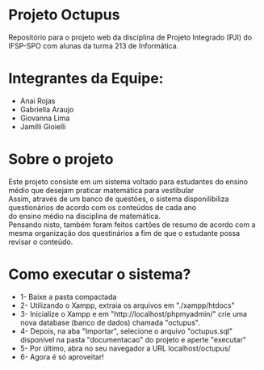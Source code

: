 # Projeto Octupus 
Repositório para o projeto web da disciplina de Projeto Integrado (PJI) do IFSP-SPO com alunas da turma 213 de Informática.

# Integrantes da Equipe:
- Anai Rojas
- Gabriella Araujo
- Giovanna Lima
- Jamilli Gioielli

# Sobre o projeto
<p> Este projeto consiste em um sistema voltado para estudantes do ensino médio que desejam praticar matemática para vestibular <br>
Assim, através de um banco de questões, o sistema disponilibiliza questionários de acordo com os conteúdos de cada ano <br>
do ensino médio na disciplina de matemática. <br> Pensando nisto, também foram feitos cartões de resumo de acordo com a mesma organização dos questinários a fim de que o estudante possa revisar o conteúdo.
<p/>

# Como executar o sistema?
<ul> 
  <li>1- Baixe a pasta compactada </li>
 <li> 2- Utilizando o Xampp, extraia os arquivos em "./xampp/htdocs"</li>
 <li> 3- Inicialize o Xampp e em "http://localhost/phpmyadmin/" crie uma nova database (banco de dados) chamada "octupus". <br></li>
  <li> 4- Depois, na aba "Importar", selecione o arquivo "octupus.sql" disponível na pasta "documentacao" do projeto e aperte "executar"</li>
 <li> 5- Por último, abra no seu navegador a URL localhost/octupus/</li>
 <li> 6- Agora é só aproveitar!</li>
  
</ul>
